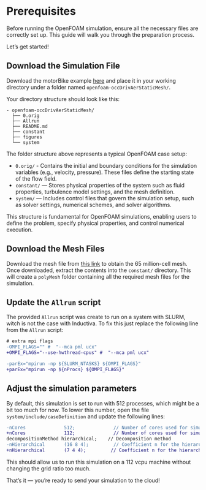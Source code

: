 # Prerequisites
Before running the OpenFOAM simulation, ensure all the necessary files are
correctly set up. This guide will walk you through the preparation process.

Let’s get started!

## Download the Simulation File
Download the motorBike example [here](https://develop.openfoam.com/committees/hpc/-/tree/9e0480e778e0c5168b97b8177cc3ece3fb3dc496/incompressible/simpleFoam/occDrivAerStaticMesh) and place it in your working directory under a
folder named `openfoam-occDrivAerStaticMesh/`.

Your directory structure should look like this:

```
- openfoam-occDrivAerStaticMesh/  
  ├── 0.orig
  ├── Allrun
  ├── README.md
  ├── constant
  ├── figures
  └── system
```

The folder structure above represents a typical OpenFOAM case setup:
- `0.orig/` - Contains the initial and boundary conditions for the simulation variables (e.g., velocity, pressure). These files define the starting state of the flow field.
- `constant/` — Stores physical properties of the system such as fluid properties, turbulence model settings, and the mesh definition.
- `system/` — Includes control files that govern the simulation setup, such as solver settings, numerical schemes, and solver algorithms.

This structure is fundamental for OpenFOAM simulations, enabling users to define the problem, specify physical properties, and control numerical execution.

## Download the Mesh Files

Download the mesh file from [this link](https://zenodo.org/records/15012221/files/polyMesh_65M.tar.gz?download=1)
to obtain the 65 million-cell mesh.
Once downloaded, extract the contents into the `constant/` directory. This will
create a `polyMesh` folder containing all the required mesh files for the simulation.

## Update the `Allrun` script

The provided `Allrun` script was create to run on a system with SLURM, witch is
not the case with Inductiva. To fix this just replace the following line from the
`Allrun` script:

```diff
# extra mpi flags
-OMPI_FLAGS="" #  "--mca pml ucx"
+OMPI_FLAGS="--use-hwthread-cpus" #  "--mca pml ucx"

-parEx="mpirun -np ${SLURM_NTASKS} ${OMPI_FLAGS}"
+parEx="mpirun -np ${nProcs} ${OMPI_FLAGS}"
```

## Adjust the simulation parameters

By default, this simulation is set to run with 512 processes, which might be a
bit too much for now. To lower this number, open the file
`system/include/caseDefinition` and update the following lines:
```diff
-nCores              512;              // Number of cores used for simulation
+nCores              112;              // Number of cores used for simulation
decompositionMethod hierarchical;    // Decomposition method
-nHierarchical       (16 8 4);         // Coefficient n for the hierarchical decomposition method
+nHierarchical       (7 4 4);         // Coefficient n for the hierarchical decomposition method
```

This should allow us to run this simulation on a 112 vcpu machine without changing
the grid ratio too much.

That’s it — you’re ready to send your simulation to the cloud!